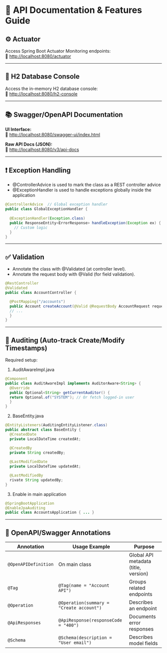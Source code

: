 # 📝 API Documentation & Features Guide

## ⚙️ Actuator
Access Spring Boot Actuator Monitoring endpoints:  
🔗 [http://localhost:8080/actuator](http://localhost:8080/actuator)

---

## 💾 H2 Database Console
Access the in-memory H2 database console:  
🔗 [http://localhost:8080/h2-console](http://localhost:8080/h2-console)

---

## 📚 Swagger/OpenAPI Documentation
**UI Interface:**  
🔗 [http://localhost:8080/swagger-ui/index.html](http://localhost:8080/swagger-ui/index.html)

**Raw API Docs (JSON):**  
🔗 [http://localhost:8080/v3/api-docs](http://localhost:8080/v3/api-docs)

---

## ❗ Exception Handling
- @ControllerAdvice is used to mark the class as a REST controller advice
- @ExceptionHandler is used to handle exceptions globally inside the application
```java
@ControllerAdvice  // Global exception handler
public class GlobalExceptionHandler {
  
  @ExceptionHandler(Exception.class)
  public ResponseEntity<ErrorResponse> handleException(Exception ex) {
    // Custom logic
  }
}
```

---

## ✅ Validation
- Annotate the class with @Validated (at controller level).
- Annotate the request body with @Valid (for field validation).
```java
@RestController
@Validated
public class AccountController {

  @PostMapping("/accounts")
  public Account createAccount(@Valid @RequestBody AccountRequest request) {
  // ...
  }
}
```

---

## 📅 Auditing (Auto-track Create/Modify Timestamps)
Required setup:
1. AuditAwareImpl.java
```java
@Component
public class AuditAwareImpl implements AuditorAware<String> {
  @Override
  public Optional<String> getCurrentAuditor() {
  return Optional.of("SYSTEM"); // Or fetch logged-in user
  }
}
```
2. BaseEntity.java
```java
@EntityListeners(AuditingEntityListener.class)
public abstract class BaseEntity {
  @CreatedDate
  private LocalDateTime createdAt;

  @CreatedBy
  private String createdBy;
  
  @LastModifiedDate
  private LocalDateTime updatedAt;

  @LastModifiedBy
  rivate String updatedBy;
}
```
3. Enable in main application
```java
@SpringBootApplication
@EnableJpaAuditing
public class AccountsApplication { ... }
```

---

## 📜 OpenAPI/Swagger Annotations
| Annotation          | Usage Example                          | Purpose                          |
|---------------------|---------------------------------------|----------------------------------|
| `@OpenAPIDefinition`| On main class                         | Global API metadata (title, version) |
| `@Tag`              | `@Tag(name = "Account API")`          | Groups related endpoints         |
| `@Operation`        | `@Operation(summary = "Create account")` | Describes an endpoint           |
| `@ApiResponses`     | `@ApiResponse(responseCode = "400")`   | Documents error responses       |
| `@Schema`           | `@Schema(description = "User email")`  | Describes model fields          |
